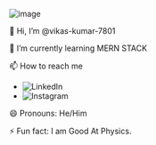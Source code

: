 ![image](https://github.com/vikas-kumar-7801/vikas-kumar-7801/assets/138841388/2ce83baa-b301-40d9-9dad-3869a74b7071)

👋 Hi, I’m @vikas-kumar-7801

🌱 I’m currently learning MERN STACK

📫 How to reach me
  - ![LinkedIn](https://www.linkedin.com/in/vikas-kumar-7801)
  - ![Instagram](https://www.instagram.com/vikas_kumar_7801/)
     
😄 Pronouns: He/Him

⚡ Fun fact: I am Good At Physics.


